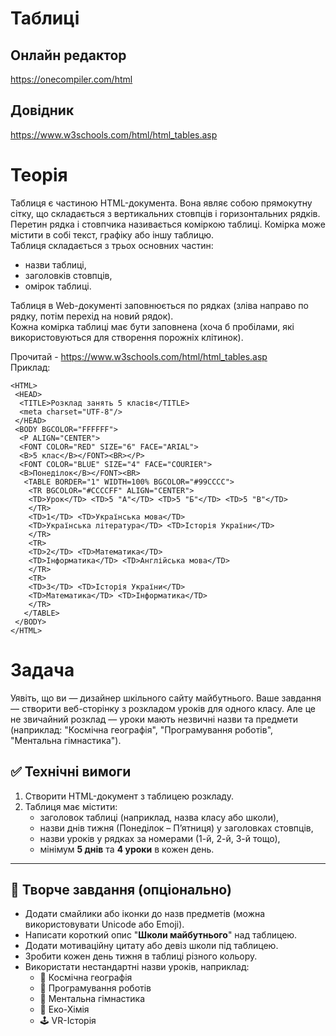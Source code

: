 # Таблиці
## Онлайн редактор
https://onecompiler.com/html
## Довідник
https://www.w3schools.com/html/html_tables.asp
# Теорія
Таблиця є частиною HTML-документа. Вона являє собою прямокутну сітку, що складається з вертикальних стовпців і горизонтальних рядків.  
Перетин рядка і стовпчика називається коміркою таблиці. Комірка може містити в собі текст, графіку або іншу таблицю.  
Таблиця складається з трьох основних частин:

- назви таблиці,
- заголовків стовпців,
-  омірок таблиці.  

Таблиця в Web-документі заповнюється по рядках (зліва направо по рядку, потім перехід на новий рядок).  
Кожна комірка таблиці має бути заповнена (хоча б пробілами, які використовуються для створення порожніх клітинок).  

Прочитай - https://www.w3schools.com/html/html_tables.asp  
Приклад:

    <HTML>
     <HEAD>
      <TITLE>Розклад занять 5 класів</TITLE>
      <meta charset="UTF-8"/>
     </HEAD>
     <BODY BGCOLOR="FFFFFF">
      <P ALIGN="CENTER">
      <FONT COLOR="RED" SIZE="6" FACE="ARIAL">
      <B>5 клас</B></FONT><BR></P>
      <FONT COLOR="BLUE" SIZE="4" FACE="COURIER">
      <B>Понеділок</B></FONT><BR>
       <TABLE BORDER="1" WIDTH=100% BGCOLOR="#99CCCC">
        <TR BGCOLOR="#CCCCFF" ALIGN="CENTER">
        <TD>Урок</TD> <TD>5 "А"</TD> <TD>5 "Б"</TD> <TD>5 "В"</TD>
        </TR>
        <TD>1</TD> <TD>Українська мова</TD>
        <TD>Українська література</TD> <TD>Історія України</TD>
        </TR>
        <TR>
        <TD>2</TD> <TD>Математика</TD>
        <TD>Інформатика</TD> <TD>Англійська мова</TD>
        </TR>
        <TR>
        <TD>3</TD> <TD>Історія України</TD>
        <TD>Математика</TD> <TD>Інформатика</TD>
        </TR>
       </TABLE>
     </BODY>
    </HTML>

# Задача
Уявіть, що ви — дизайнер шкільного сайту майбутнього. Ваше завдання — створити веб-сторінку з розкладом уроків для одного класу. 
Але це не звичайний розклад — уроки мають незвичні назви та предмети (наприклад: "Космічна географія", "Програмування роботів", "Ментальна гімнастика").

## ✅ Технічні вимоги

1. Створити HTML-документ з таблицею розкладу.
2. Таблиця має містити:
   - заголовок таблиці (наприклад, назва класу або школи),
   - назви днів тижня (Понеділок – П’ятниця) у заголовках стовпців,
   - назви уроків у рядках за номерами (1-й, 2-й, 3-й тощо),
   - мінімум **5 днів** та **4 уроки** в кожен день.
---

## 🎨 Творче завдання (опціонально)

- Додати смайлики або іконки до назв предметів (можна використовувати Unicode або Emoji).
- Написати короткий опис "**Школи майбутнього**" над таблицею.
- Додати мотиваційну цитату або девіз школи під таблицею.
- Зробити кожен день тижня в таблиці різного кольору.
- Використати нестандартні назви уроків, наприклад:
  - 🌌 Космічна географія
  - 🤖 Програмування роботів
  - 🧠 Ментальна гімнастика
  - 🔬 Еко-Хімія
  - 🕹️ VR-Історія
